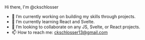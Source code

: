 Hi there, I'm @ckschlosser

- 🔭 I’m currently working on building my skills through projects.
- 🌱 I’m currently learning React and Svelte.
- 👯 I’m looking to collaborate on any JS, Svelte, or React projects.
- 📫 How to reach me: ckschlosser13@gmail.com
